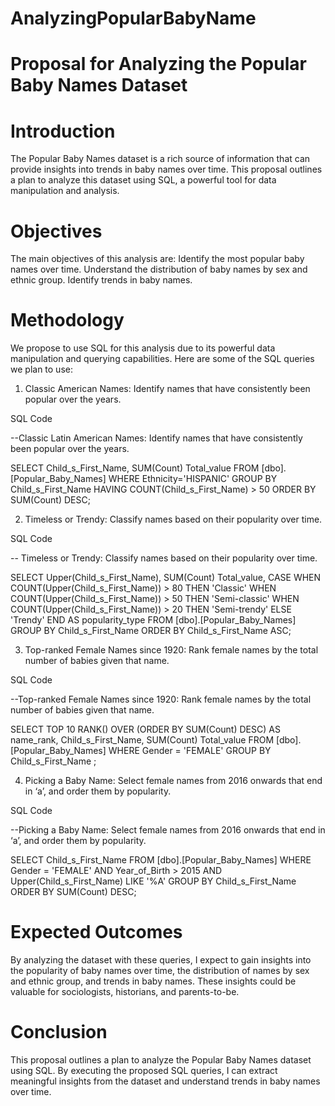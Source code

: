 # AnalyzingPopularBabyName
# Proposal for Analyzing the Popular Baby Names Dataset
# Introduction
The Popular Baby Names dataset is a rich source of information that can provide insights into trends in baby names over time. This proposal outlines a plan to analyze this dataset using SQL, a powerful tool for data manipulation and analysis.

# Objectives
The main objectives of this analysis are:
Identify the most popular baby names over time.
Understand the distribution of baby names by sex and ethnic group.
Identify trends in baby names.

# Methodology
We propose to use SQL for this analysis due to its powerful data manipulation and querying capabilities. Here are some of the SQL queries we plan to use:
1. Classic American Names: Identify names that have consistently been popular over the years.

SQL Code

--Classic Latin American Names: Identify names that have consistently been popular over the years.

SELECT Child_s_First_Name, SUM(Count) Total_value
FROM [dbo].[Popular_Baby_Names]
WHERE Ethnicity='HISPANIC'
GROUP BY Child_s_First_Name
HAVING COUNT(Child_s_First_Name) > 50
ORDER BY SUM(Count) DESC;

2. Timeless or Trendy: Classify names based on their popularity over time.

SQL Code

-- Timeless or Trendy: Classify names based on their popularity over time.

SELECT Upper(Child_s_First_Name), SUM(Count) Total_value,
CASE
    WHEN COUNT(Upper(Child_s_First_Name)) > 80 THEN 'Classic'
    WHEN COUNT(Upper(Child_s_First_Name)) > 50 THEN 'Semi-classic'
    WHEN COUNT(Upper(Child_s_First_Name)) > 20 THEN 'Semi-trendy'
    ELSE 'Trendy'
END AS popularity_type
FROM [dbo].[Popular_Baby_Names]
GROUP BY Child_s_First_Name
ORDER BY Child_s_First_Name ASC;

3. Top-ranked Female Names since 1920: Rank female names by the total number of babies given that name.

SQL Code

--Top-ranked Female Names since 1920: Rank female names by the total number of babies given that name.

SELECT TOP 10 RANK() OVER (ORDER BY SUM(Count) DESC) AS name_rank, Child_s_First_Name, SUM(Count) Total_value
FROM [dbo].[Popular_Baby_Names]
WHERE Gender = 'FEMALE'
GROUP BY Child_s_First_Name
;

4. Picking a Baby Name: Select female names from 2016 onwards that end in ‘a’, and order them by popularity.

SQL Code

--Picking a Baby Name: Select female names from 2016 onwards that end in ‘a’, and order them by popularity.

SELECT Child_s_First_Name
FROM [dbo].[Popular_Baby_Names]
WHERE Gender = 'FEMALE' AND Year_of_Birth > 2015 AND Upper(Child_s_First_Name) LIKE '%A'
GROUP BY Child_s_First_Name
ORDER BY SUM(Count) DESC;

# Expected Outcomes
By analyzing the dataset with these queries, I expect to gain insights into the popularity of baby names over time, the distribution of names by sex and ethnic group, and trends in baby names. These insights could be valuable for sociologists, historians, and parents-to-be.

# Conclusion
This proposal outlines a plan to analyze the Popular Baby Names dataset using SQL. By executing the proposed SQL queries, I can extract meaningful insights from the dataset and understand trends in baby names over time.

